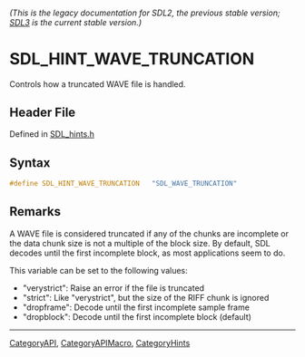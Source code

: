 ###### (This is the legacy documentation for SDL2, the previous stable version; [SDL3](https://wiki.libsdl.org/SDL3/) is the current stable version.)
# SDL_HINT_WAVE_TRUNCATION

Controls how a truncated WAVE file is handled.

## Header File

Defined in [SDL_hints.h](https://github.com/libsdl-org/SDL/blob/SDL2/include/SDL_hints.h)

## Syntax

```c
#define SDL_HINT_WAVE_TRUNCATION   "SDL_WAVE_TRUNCATION"
```

## Remarks

A WAVE file is considered truncated if any of the chunks are incomplete or
the data chunk size is not a multiple of the block size. By default, SDL
decodes until the first incomplete block, as most applications seem to do.

This variable can be set to the following values:

- "verystrict": Raise an error if the file is truncated
- "strict": Like "verystrict", but the size of the RIFF chunk is ignored
- "dropframe": Decode until the first incomplete sample frame
- "dropblock": Decode until the first incomplete block (default)

----
[CategoryAPI](CategoryAPI), [CategoryAPIMacro](CategoryAPIMacro), [CategoryHints](CategoryHints)

